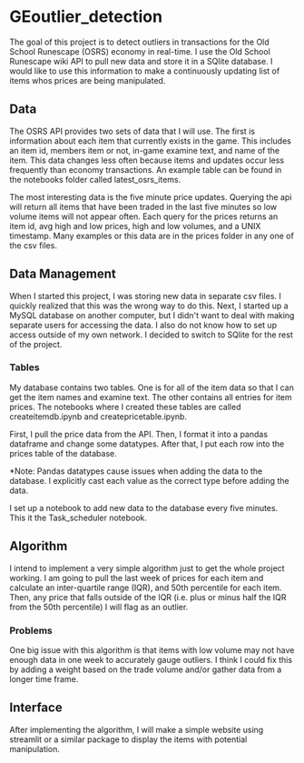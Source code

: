 # GEoutlier_detection

The goal of this project is to detect outliers in transactions for the Old School Runescape (OSRS) economy in real-time. I use the Old School Runescape wiki API to pull new data and store it in a SQlite database. I would like to use this information to make a continuously updating list of items whos prices are being manipulated. 

## Data
The OSRS API provides two sets of data that I will use. The first is information about each item that currently exists in the game. This includes an item id, members item or not, in-game examine text, and name of the item. This data changes less often because items and updates occur less frequently than economy transactions. An example table can be found in the notebooks folder called latest_osrs_items.

The most interesting data is the five minute price updates. Querying the api will return all items that have been traded in the last five minutes so low volume items will not appear often. Each query for the prices returns an item id, avg high and low prices, high and low volumes, and a UNIX timestamp. Many examples or this data are in the prices folder in any one of the csv files.


## Data Management
When I started this project, I was storing new data in separate csv files. I quickly realized that this was the wrong way to do this. Next, I started up a MySQL database on another computer, but I didn't want to deal with making separate users for accessing the data. I also do not know how to set up access outside of my own network. I decided to switch to SQlite for the rest of the project.

### Tables
My database contains two tables. One is for all of the item data so that I can get the item names and examine text. The other contains all entries for item prices. The notebooks where I created these tables are called createitemdb.ipynb and createpricetable.ipynb.

First, I pull the price data from the API. Then, I format it into a pandas dataframe and change some datatypes. After that, I put each row into the prices table of the database.

*Note: Pandas datatypes cause issues when adding the data to the database. I explicitly cast each value as the correct type before adding the data.

I set up a notebook to add new data to the database every five minutes. This it the Task_scheduler notebook.

## Algorithm

I intend to implement a very simple algorithm just to get the whole project working. I am going to pull the last week of prices for each item and calculate an inter-quartile range (IQR), and 50th percentile for each item. Then, any price that falls outside of the IQR (i.e. plus or minus half the IQR from the 50th percentile) I will flag as an outlier.

### Problems
One big issue with this algorithm is that items with low volume may not have enough data in one week to accurately gauge outliers. I think I could fix this by adding a weight based on the trade volume and/or gather data from a longer time frame.

## Interface
After implementing the algorithm, I will make a simple website using streamlit or a similar package to display the items with potential manipulation.
